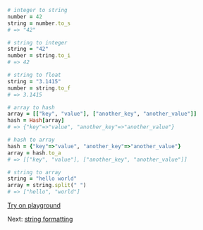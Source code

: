 ```rb
# integer to string
number = 42
string = number.to_s
# => "42"

# string to integer
string = "42"
number = string.to_i
# => 42

# string to float
string = "3.1415"
number = string.to_f
# => 3.1415

# array to hash
array = [["key", "value"], ["another_key", "another_value"]]
hash = Hash[array]
# => {"key"=>"value", "another_key"=>"another_value"}

# hash to array
hash = {"key"=>"value", "another_key"=>"another_value"}
array = hash.to_a
# => [["key", "value"], ["another_key", "another_value"]]

# string to array
string = "hello world"
array = string.split(" ")
# => ["hello", "world"]
```

[Try on playground](https://onecompiler.com/ruby/3yh7dhbz9)

Next: [string formatting](/2022/11/15/string-formatting.html)